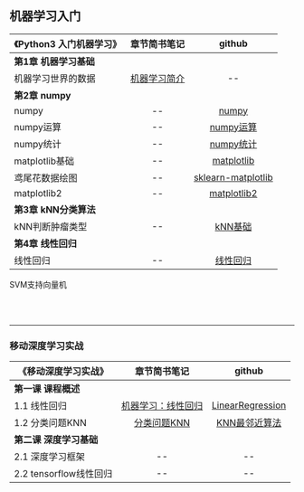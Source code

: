 ## 机器学习入门

《Python3 入门机器学习》| 章节简书笔记 | github
---|:-:|:-:
**第1章 机器学习基础** |  |
机器学习世界的数据   | [机器学习简介](https://www.jianshu.com/p/ce5a3bcb8414) | --
**第2章 numpy** |  |
numpy | -- | [numpy](https://nbviewer.jupyter.org/github/angmu/Machine-Learning/blob/master/ch02/numpy.ipynb) 
numpy运算 | -- | [numpy运算](https://nbviewer.jupyter.org/github/angmu/Machine-Learning/blob/master/ch02/numpy运算.ipynb)
numpy统计 | -- | [numpy统计](https://nbviewer.jupyter.org/github/angmu/Machine-Learning/blob/master/ch02/numpy统计.ipynb) 
matplotlib基础 | -- | [matplotlib](https://nbviewer.jupyter.org/github/angmu/Machine-Learning/blob/master/ch02/matplotlib.ipynb) 
鸢尾花数据绘图 | -- | [sklearn-matplotlib](https://nbviewer.jupyter.org/github/angmu/Machine-Learning/blob/master/ch02/sklearn-matplotlib.ipynb) 
matplotlib2 | -- | [matplotlib2](https://nbviewer.jupyter.org/github/angmu/Machine-Learning/blob/master/ch02/matplotlib2.ipynb) 
**第3章 kNN分类算法** |  |
kNN判断肿瘤类型 | -- | [kNN基础](https://nbviewer.jupyter.org/github/angmu/Machine-Learning/blob/master/ch03/kNN.ipynb) 
**第4章 线性回归** | |
线性回归 | -- | [线性回归](https://nbviewer.jupyter.org/github/angmu/Machine-Learning/blob/master/ch04) 



SVM支持向量机


<br><br>

----

### 移动深度学习实战
 《移动深度学习实战》 | 章节简书笔记 | github
 -- | :-: | :-: 
**第一课 课程概述** |  | 
1.1 线性回归 | [机器学习：线性回归](https://www.jianshu.com/p/7966614c082b) | [LinearRegression](https://nbviewer.jupyter.org/github/angmu/Machine-Learning/blob/master/chapter01/LinearRegression.ipynb)
1.2 分类问题KNN  | [分类问题KNN](https://www.jianshu.com/p/089f01adbc24)  | [KNN最邻近算法](https://nbviewer.jupyter.org/github/angmu/Machine-Learning/blob/master/chapter01/KNN.ipynb) 
**第二课 深度学习基础** |  |  
2.1 深度学习框架        | -- |--
2.2  tensorflow线性回归 | -- | --